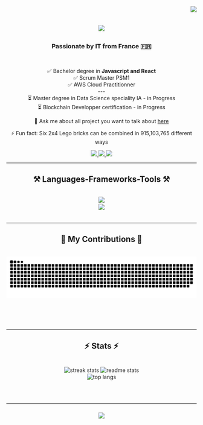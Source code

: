 <img align="right" src="https://visitor-badge.laobi.icu/badge?page_id=Belin27000.Belin27000">


<h1 align="center">
    <img src="https://readme-typing-svg.herokuapp.com/?font=Righteous&size=35&center=true&vCenter=true&width=500&height=70&duration=4000&lines=Hi+There!+👋;+I'm+Yann!;" />
</h1>

<h3 align="center">Passionate by IT from France 🇫🇷</h3>

<br/>

<div align="center">
  
  ✅ Bachelor degree in **Javascript and React**<br/>
  ✅ Scrum Master PSM1<br/>
  ✅ AWS Cloud Practitionner<br/>
  ---<br/>
  ⏳ Master degree in Data Science speciality IA - in Progress<br/>
  ⏳ Blockchain Developper certification - in Progress
    
  💬 Ask me about all project you want to talk about [here](contact@conseilsandtechs.com)
  
  ⚡ Fun fact: Six 2x4 Lego bricks can be combined in 915,103,765 different ways
 
 </div>
 
 <div align="center">
    <a href="mailto:contact@conseilsandtechs.com">
      <img src="https://img.shields.io/badge/Email-D14836?style=for-the-badge&logo=gmail&logoColor=white">
    </a>
    <a href="https://www.linkedin.com/in/yannlecerf" target="_blank">
      <img src="https://img.shields.io/badge/LinkedIn-0077B5?style=for-the-badge&logo=linkedin&logoColor=white">
    </a>
    <a href="https://conseilsandtechs.com/" target="_blank">
      <img src="https://img.shields.io/badge/Portfolio-FF5722?style=for-the-badge&logo=About.me&logoColor=white">
    </a>
  </div>

 <hr/>
 
<h2 align="center">⚒️ Languages-Frameworks-Tools ⚒️</h2>

<br/>

<div align="center">
  <a href="https://skillicons.dev">
    <img src="https://skillicons.dev/icons?i=py,postgres,aws,solidity"/><br/>
    <img src="https://skillicons.dev/icons?i=react,express,nodejs,js,html,css,git"/><br/>
  </a>
</div>
<br/>
<hr/>

<div align="center">
  <h2>🐍 My Contributions 🐍</h2>
  <br>
  <img alt="snake eating my contributions" src="https://raw.githubusercontent.com/belin27000/belin27000/output/github-contribution-grid-snake.svg" />
  
  <br/><br/><br/>
</div>

<hr/>

<h2 align="center">⚡ Stats ⚡</h2>
<br>
<div align=center>
  <img width=390 src="https://streak-stats.demolab.com/?user=belin27000&count_private=true&theme=react&border_radius=10" alt="streak stats"/>
  <img width=390 src="https://github-readme-stats.vercel.app/api?username=belin27000&count_private=true&show_icons=true&theme=react&rank_icon=github&border_radius=10" alt="readme stats" />
  <br/>
  <img width=325 align="center" src="https://github-readme-stats.vercel.app/api/top-langs/?username=belin27000&hide=HTML&langs_count=8&layout=compact&theme=react&border_radius=10&size_weight=0.5&count_weight=0.5&exclude_repo=github-readme-stats" alt="top langs" />
</div>

<br/><br/>
<hr/>

<h3 align="center">
    <img src="https://readme-typing-svg.herokuapp.com/?font=Righteous&size=25&center=true&vCenter=true&width=500&height=70&duration=4000&lines=Thanks+for+visiting!+✌️;+Shoot+me+a+message+on+Linkedin!;I'm+always+down+to+collab+:)">
</h3>



